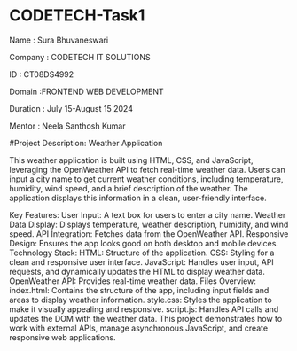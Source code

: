 # CODETECH-Task1
Name : Sura Bhuvaneswari

Company : CODETECH IT SOLUTIONS

ID : CT08DS4992

Domain :FRONTEND WEB DEVELOPMENT

Duration : July 15-August 15 2024

Mentor : Neela Santhosh Kumar

#Project Description: Weather Application

This weather application is built using HTML, CSS, and JavaScript, leveraging the OpenWeather API to fetch real-time weather data. Users can input a city name to get current weather conditions, including temperature, humidity, wind speed, and a brief description of the weather. The application displays this information in a clean, user-friendly interface.

Key Features:
User Input: A text box for users to enter a city name.
Weather Data Display: Displays temperature, weather description, humidity, and wind speed.
API Integration: Fetches data from the OpenWeather API.
Responsive Design: Ensures the app looks good on both desktop and mobile devices.
Technology Stack:
HTML: Structure of the application.
CSS: Styling for a clean and responsive user interface.
JavaScript: Handles user input, API requests, and dynamically updates the HTML to display weather data.
OpenWeather API: Provides real-time weather data.
Files Overview:
index.html: Contains the structure of the app, including input fields and areas to display weather information.
style.css: Styles the application to make it visually appealing and responsive.
script.js: Handles API calls and updates the DOM with the weather data.
This project demonstrates how to work with external APIs, manage asynchronous JavaScript, and create responsive web applications.


